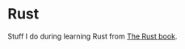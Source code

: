 # Rust

Stuff I do during learning Rust from [The Rust book](https://doc.rust-lang.org/stable/book/).
